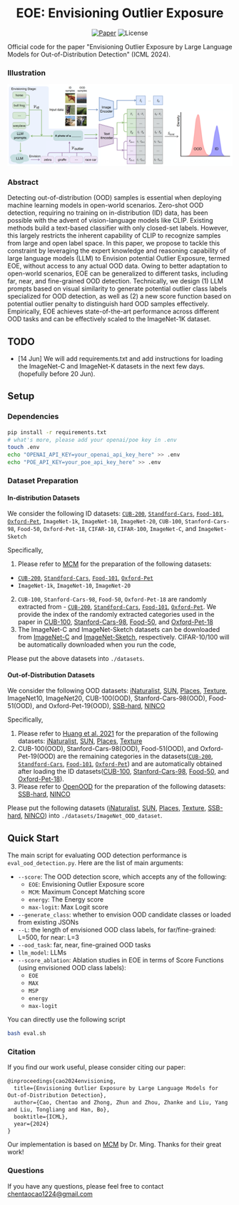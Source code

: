 <h1 align="center">EOE: Envisioning Outlier Exposure</h1>
<p align="center">
    <a href="https://arxiv.org/pdf/2406.00806"><img src="https://img.shields.io/badge/arXiv-2406.00806-b31b1b.svg" alt="Paper"></a>
    <!-- <a href="https://ieeexplore.ieee.org/document/10385176/"> <img alt="License" src="https://img.shields.io/static/v1?label=Pub&message=ICML%2724&color=blue"> </a> -->
    <img alt="License" src="https://img.shields.io/static/v1?label=Pub&message=ICML%2724&color=blue"> </a>
</p>

Official code for the paper "Envisioning Outlier Exposure by Large Language Models for Out-of-Distribution Detection" (ICML 2024).

### Illustration
![](img/framework.png)

### Abstract
Detecting out-of-distribution (OOD) samples is essential when deploying machine learning models in open-world scenarios. Zero-shot OOD detection, requiring no training on in-distribution (ID) data, has been possible with the advent of vision-language models like CLIP. Existing methods build a text-based classifier with only closed-set labels. However, this largely restricts the inherent capability of CLIP to recognize samples from large and open label space. In this paper, we propose to tackle this constraint by leveraging the expert knowledge and reasoning capability of large language models (LLM) to Envision potential Outlier Exposure, termed EOE, without access to any actual OOD data. Owing to better adaptation to open-world scenarios, EOE can be generalized to different tasks, including far, near, and fine-grained OOD detection. Technically, we design (1) LLM prompts based on visual similarity to generate potential outlier class labels specialized for OOD detection, as well as (2) a new score function based on potential outlier penalty to distinguish hard OOD samples effectively. Empirically, EOE achieves state-of-the-art performance across different OOD tasks and can be effectively scaled to the ImageNet-1K dataset.

## TODO
- [14 Jun] We will add requirements.txt and add instructions for loading the ImageNet-C and ImageNet-K datasets in the next few days. (hopefully before 20 Jun).

## Setup
### Dependencies
```bash
pip install -r requirements.txt
# what's more, please add your openai/poe key in .env
touch .env
echo "OPENAI_API_KEY=your_openai_api_key_here" >> .env
echo "POE_API_KEY=your_poe_api_key_here" >> .env
```

### Dataset Preparation
#### In-distribution Datasets
We consider the following ID datasets: [`CUB-200`](http://www.vision.caltech.edu/datasets/cub_200_2011/), [`Standford-Cars`](http://ai.stanford.edu/~jkrause/cars/car_dataset.html), [`Food-101`](https://data.vision.ee.ethz.ch/cvl/datasets_extra/food-101/), [`Oxford-Pet`](https://www.robots.ox.ac.uk/~vgg/data/pets/), `ImageNet-1k`, `ImageNet-10`, `ImageNet-20`, `CUB-100`, `Stanford-Cars-98`, `Food-50`, `Oxford-Pet-18`, `CIFAR-10`, `CIFAR-100`, `ImageNet-C`, and `ImageNet-Sketch`

Specifically,
1. Please refer to [MCM](https://github.com/deeplearning-wisc/MCM/#In-distribution-Datasets) for the preparation of the following datasets:
- [`CUB-200`](http://www.vision.caltech.edu/datasets/cub_200_2011/), [`Standford-Cars`](http://ai.stanford.edu/~jkrause/cars/car_dataset.html), [`Food-101`](https://data.vision.ee.ethz.ch/cvl/datasets_extra/food-101/), [`Oxford-Pet`](https://www.robots.ox.ac.uk/~vgg/data/pets/)
- `ImageNet-1k`, `ImageNet-10`, `ImageNet-20`
2. `CUB-100`, `Stanford-Cars-98`, `Food-50`, `Oxford-Pet-18` are randomly extracted from - [`CUB-200`](http://www.vision.caltech.edu/datasets/cub_200_2011/), [`Standford-Cars`](http://ai.stanford.edu/~jkrause/cars/car_dataset.html), [`Food-101`](https://data.vision.ee.ethz.ch/cvl/datasets_extra/food-101/), [`Oxford-Pet`](https://www.robots.ox.ac.uk/~vgg/data/pets/). We provide the index of the randomly extracted categories used in the paper in [CUB-100](data/CUB-100/selected_100_classes.pkl), [Stanford-Cars-98](data/Stanford-Cars-98/selected_98_classes.pkl), [Food-50](data/Food-50/selected_50_classes.pkl), and [Oxford-Pet-18](data/Oxford-Pet-18/selected_18_classes.pkl)
3. The ImageNet-C and ImageNet-Sketch datasets can be downloaded from [ImageNet-C](https://zenodo.org/records/2235448) and [ImageNet-Sketch](https://github.com/HaohanWang/ImageNet-Sketch), respectively. CIFAR-10/100 will be automatically downloaded when you run the code,

Please put the above datasets into `./datasets`.

#### Out-of-Distribution Datasets

We consider the following OOD datasets: [iNaturalist](https://arxiv.org/abs/1707.06642), [SUN](https://vision.princeton.edu/projects/2010/SUN/), [Places](https://arxiv.org/abs/1610.02055), [Texture](https://arxiv.org/abs/1311.3618), ImageNet10, ImageNet20, CUB-100(OOD), Stanford-Cars-98(OOD), Food-51(OOD), and Oxford-Pet-19(OOD), [SSB-hard](https://arxiv.org/pdf/2110.06207), [NINCO](https://arxiv.org/pdf/2306.00826)

Specifically,
1. Please refer to [Huang et al. 2021](https://github.com/deeplearning-wisc/large_scale_ood#out-of-distribution-dataset) for the preparation of the following datasets: [iNaturalist](https://arxiv.org/abs/1707.06642), [SUN](https://vision.princeton.edu/projects/2010/SUN/), [Places](https://arxiv.org/abs/1610.02055), [Texture](https://arxiv.org/abs/1311.3618)
2. CUB-100(OOD), Stanford-Cars-98(OOD), Food-51(OOD), and Oxford-Pet-19(OOD) are the remaining categories in the datasets([`CUB-200`](http://www.vision.caltech.edu/datasets/cub_200_2011/), [`Standford-Cars`](http://ai.stanford.edu/~jkrause/cars/car_dataset.html), [`Food-101`](https://data.vision.ee.ethz.ch/cvl/datasets_extra/food-101/), [`Oxford-Pet`](https://www.robots.ox.ac.uk/~vgg/data/pets/)) and are automatically obtained after loading the ID datasets([CUB-100](data/CUB-100/selected_100_classes.pkl), [Stanford-Cars-98](data/Stanford-Cars-98/selected_98_classes.pkl), [Food-50](data/Food-50/selected_50_classes.pkl), and [Oxford-Pet-18](data/Oxford-Pet-18/selected_18_classes.pkl)).
3. Please refer to [OpenOOD](https://github.com/Jingkang50/OpenOOD#data) for the preparation of the following datasets: [SSB-hard](https://arxiv.org/pdf/2110.06207), [NINCO](https://arxiv.org/pdf/2306.00826)

Please put the following datasets ([iNaturalist](https://arxiv.org/abs/1707.06642), [SUN](https://vision.princeton.edu/projects/2010/SUN/), [Places](https://arxiv.org/abs/1610.02055), [Texture](https://arxiv.org/abs/1311.3618), [SSB-hard](https://arxiv.org/pdf/2110.06207), [NINCO](https://arxiv.org/pdf/2306.00826)) into `./datasets/ImageNet_OOD_dataset`.


## Quick Start
The main script for evaluating OOD detection performance is `eval_ood_detection.py`. Here are the list of main arguments:

- `--score`: The OOD detection score, which accepts any of the following:
  - `EOE`: Envisioning Outlier Exposure score
  - `MCM`: Maximum Concept Matching score
  - `energy`: The Energy score
  - `max-logit`: Max Logit score
- `--generate_class`: whether to envision OOD candidate classes or loaded from existing JSONs
- `--L`: the length of envisioned OOD class labels, for far/fine-grained: L=500, for near: L=3
- `--ood_task`: far, near, fine-grained OOD tasks
- `llm_model`: LLMs
- `--score_ablation`: Ablation studies in EOE in terms of Score Functions (using envisioned OOD class labels):
  - `EOE`
  - `MAX`
  - `MSP`
  - `energy`
  - `max-logit`


You can directly use the following script
```sh
bash eval.sh
```



### Citation

If you find our work useful, please consider citing our paper:

```
@inproceedings{cao2024envisioning,
  title={Envisioning Outlier Exposure by Large Language Models for Out-of-Distribution Detection},
  author={Cao, Chentao and Zhong, Zhun and Zhou, Zhanke and Liu, Yang and Liu, Tongliang and Han, Bo},
  booktitle={ICML},
  year={2024}
}
```

Our implementation is based on [MCM](https://openreview.net/pdf?id=KnCS9390Va) by Dr. Ming. Thanks for their great work!


### Questions
If you have any questions, please feel free to contact chentaocao1224@gmail.com